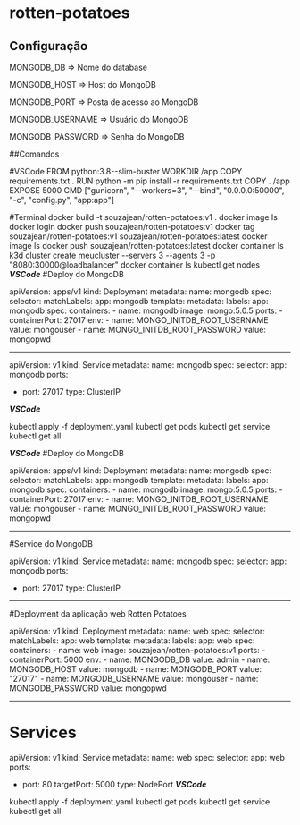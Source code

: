 # rotten-potatoes

## Configuração

MONGODB_DB => Nome do database

MONGODB_HOST => Host do MongoDB

MONGODB_PORT => Posta de acesso ao MongoDB

MONGODB_USERNAME => Usuário do MongoDB

MONGODB_PASSWORD => Senha do MongoDB



##Comandos

#VSCode
FROM python:3.8--slim-buster
WORKDIR /app
COPY requirements.txt .
RUN python -m pip install -r requirements.txt
COPY . /app
EXPOSE 5000
CMD ["gunicorn", "--workers=3", "--bind", "0.0.0.0:50000", "-c", "config.py", "app:app"]

#Terminal
docker build -t souzajean/rotten-potatoes:v1 .
docker image ls
docker login
docker push souzajean/rotten-potatoes:v1
docker tag souzajean/rotten-potatoes:v1 souzajean/rotten-potatoes:latest
docker image ls
docker push souzajean/rotten-potatoes:latest
docker container ls
k3d cluster create meucluster --servers 3 --agents 3 -p "8080:30000@loadbalancer"
docker container ls
kubectl get nodes
***VSCode***
#Deploy do MongoDB

apiVersion: apps/v1
kind: Deployment
metadata:
  name: mongodb
spec:
  selector:
    matchLabels:
      app: mongodb
  template:
    metadata:
      labels:
        app: mongodb
    spec:
      containers:
        - name: mongodb
          image: mongo:5.0.5
          ports:
            - containerPort: 27017
          env: 
            - name: MONGO_INITDB_ROOT_USERNAME
              value: mongouser
            - name:  MONGO_INITDB_ROOT_PASSWORD
              value: mongopwd

---

apiVersion: v1
kind: Service
metadata:
  name: mongodb
spec:
  selector:
    app: mongodb
  ports:
  - port: 27017
  type: ClusterIP

***VSCode***


kubectl apply -f deployment.yaml
kubectl get pods
kubectl get service
kubectl get all

***VSCode***
#Deploy do MongoDB

apiVersion: apps/v1
kind: Deployment
metadata:
  name: mongodb
spec:
  selector:
    matchLabels:
      app: mongodb
  template:
    metadata:
      labels:
        app: mongodb
    spec:
      containers:
        - name: mongodb
          image: mongo:5.0.5
          ports:
            - containerPort: 27017
          env: 
            - name: MONGO_INITDB_ROOT_USERNAME
              value: mongouser
            - name:  MONGO_INITDB_ROOT_PASSWORD
              value: mongopwd

---
#Service do MongoDB

apiVersion: v1
kind: Service
metadata:
  name: mongodb
spec:
  selector:
    app: mongodb
  ports:
  - port: 27017
  type: ClusterIP

---

#Deployment da aplicação web Rotten Potatoes

apiVersion: v1
kind: Deployment
metadata:
  name: web
  spec:
    selector:
      matchLabels:
        app: web
    template:
      metadata:
        labels:
        app: web
      spec:
        containers:
        - name: web
        image: souzajean/rotten-potatoes:v1
        ports:
        - containerPort: 5000
        env:
        - name: MONGODB_DB
          value: admin
        - name: MONGODB_HOST
          value: mongodb
        - name: MONGODB_PORT
          value: "27017"
        - name: MONGODB_USERNAME
          value: mongouser
        - name: MONGODB_PASSWORD
          value: mongopwd
        
---
# Services
apiVersion: v1
kind: Service
metadata:
  name: web
spec:
  selector:
    app: web
  ports:
  - port: 80
    targetPort: 5000
  type: NodePort
***VSCode***


kubectl apply -f deployment.yaml
kubectl get pods
kubectl get service
kubectl get all



